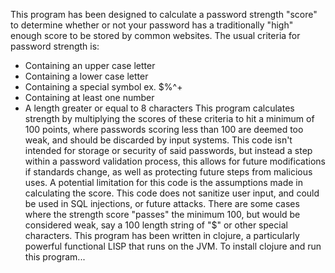 This program has been designed to calculate a password strength "score" to determine whether or not your password has a traditionally "high" enough score to be stored by common websites.
The usual criteria for password strength is:
- Containing an upper case letter
- Containing a lower case letter
- Containing a special symbol ex. $%^+
- Containing at least one number
- A length greater or equal to 8 characters
  This program calculates strength by multiplying the scores of these criteria to hit a minimum of 100 points, where passwords scoring less than 100 are deemed too weak, and should be discarded by input systems. This code isn't intended for storage or security of said passwords, but instead a step within a password validation process, this allows for future modifications if standards change, as well as protecting future steps from malicious uses. A potential limitation for this code is the assumptions made in calculating the score. This code does not sanitize user input, and could be used in SQL injections, or future attacks. There are some cases where the strength score "passes" the minimum 100, but would be considered weak, say a 100 length string of "$" or other special characters.
  This program has been written in clojure, a particularly powerful functional LISP that runs on the JVM. To install clojure and run this program...

